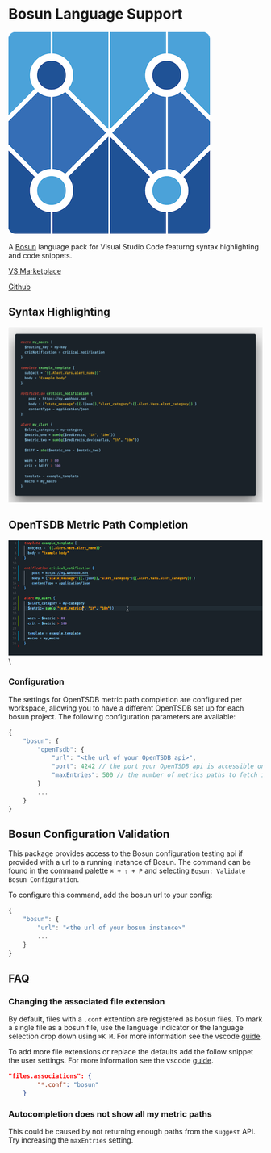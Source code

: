 # Bosun Language Support

![Bosun logo](images/bosun_logo.png)

A [Bosun](https://bosun.org/) language pack for Visual Studio Code featurng syntax highlighting and code snippets.

[VS Marketplace](https://marketplace.visualstudio.com/items?itemName=tbutterwith.bosun)

[Github](https://github.com/tbutterwith/bosun-vscode)

## Syntax Highlighting

![Syntax Highlighting Example](images/syntax.png)

## OpenTSDB Metric Path Completion

![OpenTSDB metric path autocomplete](images/auto_complete.gif)\


### Configuration

The settings for OpenTSDB metric path completion are configured per workspace, allowing you to have a different OpenTSDB set up for each bosun project. The following configuration parameters are available:

```js
{
    "bosun": {
        "openTsdb": {
            "url": "<the url of your OpenTSDB api>",
            "port": 4242 // the port your OpenTSDB api is accessible on - default 4242
            "maxEntries": 500 // the number of metrics paths to fetch in the request - default 500
        }
        ...
    }
}
```

## Bosun Configuration Validation

This package provides access to the Bosun configuration testing api if provided with a url to a running instance of Bosun. The command can be found in the command palette `⌘ + ⇧ + P` and selecting `Bosun: Validate Bosun Configuration`.

To configure this command, add the bosun url to your config:

```js
{
    "bosun": {
        "url": "<the url of your bosun instance>"
        ...
    }
}
```

## FAQ

### Changing the associated file extension

By default, files with a `.conf` extention are registered as bosun files. To mark a single file as a bosun file, use the language indicator or the language selection drop down using `⌘K M`. For more information see the vscode [guide](https://code.visualstudio.com/docs/languages/overview#_changing-the-language-for-the-selected-file).

To add more file extensions or replace the defaults add the follow snippet the user settings. For more information see the vscode [guide](https://code.visualstudio.com/docs/languages/overview#_adding-a-file-extension-to-a-language).

```json
"files.associations": {
        "*.conf": "bosun"
    }
```

### Autocompletion does not show all my metric paths

This could be caused by not returning enough paths from the `suggest` API. Try increasing the `maxEntries` setting.